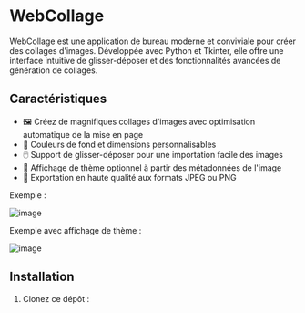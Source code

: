 # WebCollage

WebCollage est une application de bureau moderne et conviviale pour créer des collages d'images. Développée avec Python et Tkinter, elle offre une interface intuitive de glisser-déposer et des fonctionnalités avancées de génération de collages.

## Caractéristiques

- 🖼️ Créez de magnifiques collages d'images avec optimisation automatique de la mise en page
- 🎨 Couleurs de fond et dimensions personnalisables
- 🖱️ Support de glisser-déposer pour une importation facile des images
- 📝 Affichage de thème optionnel à partir des métadonnées de l'image
- 💾 Exportation en haute qualité aux formats JPEG ou PNG

Exemple :

![image](https://github.com/user-attachments/assets/b53533e5-6377-4745-9433-e160fe08b679)

Exemple avec affichage de thème :

![image](https://github.com/user-attachments/assets/b5843c48-c01d-4b22-a2d3-caa774f0a26c)

## Installation

1. Clonez ce dépôt :
